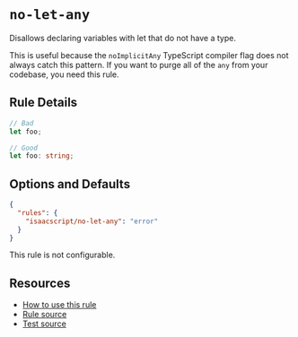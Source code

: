 # `no-let-any`

Disallows declaring variables with let that do not have a type.

This is useful because the `noImplicitAny` TypeScript compiler flag does not always catch this pattern. If you want to purge all of the `any` from your codebase, you need this rule.

## Rule Details

```ts
// Bad
let foo;

// Good
let foo: string;
```

## Options and Defaults

```json
{
  "rules": {
    "isaacscript/no-let-any": "error"
  }
}
```

This rule is not configurable.

## Resources

- [How to use this rule](../../README.md#install--usage)
- [Rule source](../../src/rules/no-let-any.ts)
- [Test source](../../tests/rules/no-let-any.test.ts)
